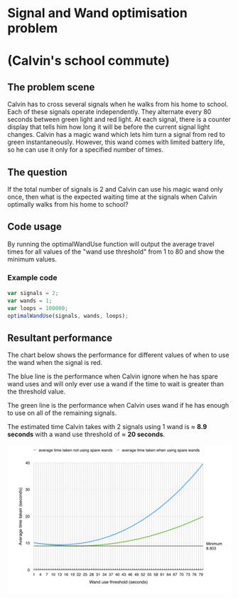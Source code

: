 # Signal and Wand optimisation problem 
# (Calvin's school commute)  

## The problem scene
Calvin has to cross several signals when he walks from his home to school. Each of these signals operate independently. They alternate every 80 seconds between green light and red light. At each signal, there is a counter display that tells him how long it will be before the current signal light changes. Calvin has a magic wand which lets him turn a signal from red to green instantaneously. However, this wand comes with limited battery life, so he can use it only for a specified number of times.

## The question
If the total number of signals is 2 and Calvin can use his magic wand only once, then what is the expected waiting time at the signals when Calvin optimally walks from his home to school?

## Code usage
By running the optimalWandUse function will output the average travel times for all values of the "wand use threshold" from 1 to 80 and show the minimum values.

### Example code
```javascript
var signals = 2;
var wands = 1;
var loops = 100000;
optimalWandUse(signals, wands, loops);
```

## Resultant performance
The chart below shows the performance for different values of when to use the wand when the signal is red.

The blue line is the performance when Calvin ignore when he has spare wand uses and will only ever use a wand if the time to wait is greater than the threshold value.

The green line is the performance when Calvin uses wand if he has enough to use on all of the remaining signals.

The estimated time Calvin takes with 2 signals using 1 wand is ≈ **8.9 seconds** with a wand use threshold of  ≈ **20 seconds**.


![Optimisation chart][chart]

[chart]: https://github.com/ZackAkil/Java-Script-signal-wand-optimisation/blob/master/optimisation.chart.png "Optimisation chart"
